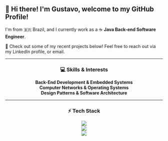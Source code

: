 ## 👋 Hi there! I'm Gustavo, welcome to my GitHub Profile!

I'm from 🇧🇷 Brazil, and I currently work as a ☕ **Java Back-end Software Engineer**.

🚀 Check out some of my recent projects below! Feel free to reach out via my LinkedIn profile, or email.

---

<div align="center">
  <h3> 💻 Skills & Interests </h3>
  <b>Back-End Development & Embedded Systems</b><br>
  <b>Computer Networks & Operating Systems</b><br>
  <b>Design Patterns & Software Architecture</b><br>
</div>

---
<div align="center">
  <h3> ⚡ Tech Stack </h3>
</div>

<p align="center">
  <a href="https://skillicons.dev">
    <img src="https://skillicons.dev/icons?i=neovim,java,spring,go,c,cpp,rust" />
  </a><br>
  <a href="https://skillicons.dev">
    <img src="https://skillicons.dev/icons?i=postgres,mongodb,redis,docker,kubernetes,rabbitmq,kafka" />
  </a><br>
  <a href="https://skillicons.dev">
    <img src="https://skillicons.dev/icons?i=mysql,aws,grafana,prometheus,jenkins,git,gitlab" />
  </a>
</p>

